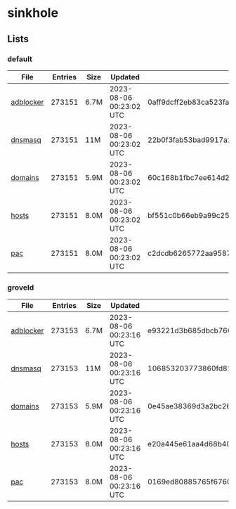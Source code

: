 # sinkhole

## Lists

### default

|File|Entries|Size|Updated|Hash|
|-|-|-|-|-|
|[adblocker](https://raw.githubusercontent.com/groveld/sinkhole/lists/default/adblocker.txt)|273151|6.7M|2023-08-06 00:23:02 UTC|0aff9dcff2eb83ca523fa2d7b8a1bb9a3d2b8a1d44a070abe264ec4733f19efb|
|[dnsmasq](https://raw.githubusercontent.com/groveld/sinkhole/lists/default/dnsmasq.txt)|273151|11M|2023-08-06 00:23:02 UTC|22b0f3fab53bad9917a2c3648795afca239381cb2e7a6f32b5d5df11c0cba6d4|
|[domains](https://raw.githubusercontent.com/groveld/sinkhole/lists/default/domains.txt)|273151|5.9M|2023-08-06 00:23:02 UTC|60c168b1fbc7ee614d27130dfffac2f961bae8817eeb6eae741f5f60a1efcc77|
|[hosts](https://raw.githubusercontent.com/groveld/sinkhole/lists/default/hosts.txt)|273151|8.0M|2023-08-06 00:23:02 UTC|bf551c0b66eb9a99c25bc9bf59880db9ff15de7cf20026d7f7283a6e0361d8c8|
|[pac](https://raw.githubusercontent.com/groveld/sinkhole/lists/default/pac.txt)|273151|8.0M|2023-08-06 00:23:02 UTC|c2dcdb6265772aa9587f4beb0a0baf5354986a9f537616e339dcf1a250345179|

### groveld

|File|Entries|Size|Updated|Hash|
|-|-|-|-|-|
|[adblocker](https://raw.githubusercontent.com/groveld/sinkhole/lists/groveld/adblocker.txt)|273153|6.7M|2023-08-06 00:23:16 UTC|e93221d3b685dbcb76629ee5184c703eb24f8a01384f2c7d18561cab54c85d8c|
|[dnsmasq](https://raw.githubusercontent.com/groveld/sinkhole/lists/groveld/dnsmasq.txt)|273153|11M|2023-08-06 00:23:16 UTC|106853203773860fd817ded2184c9fe147cffbc28d2dd52893ef7193dda3e46e|
|[domains](https://raw.githubusercontent.com/groveld/sinkhole/lists/groveld/domains.txt)|273153|5.9M|2023-08-06 00:23:16 UTC|0e45ae38369d3a2bc2685a9827ee9757e00f75986d475981d3b3d39fc0849a06|
|[hosts](https://raw.githubusercontent.com/groveld/sinkhole/lists/groveld/hosts.txt)|273153|8.0M|2023-08-06 00:23:16 UTC|e20a445e61aa4d68b409c85a6c7f410265551faa6fbe09b69e90c4cf1d174b9c|
|[pac](https://raw.githubusercontent.com/groveld/sinkhole/lists/groveld/pac.txt)|273153|8.0M|2023-08-06 00:23:16 UTC|0169ed80885765f676059bb92d43c78a258e88fbe762493b71107d173b108ffd|
